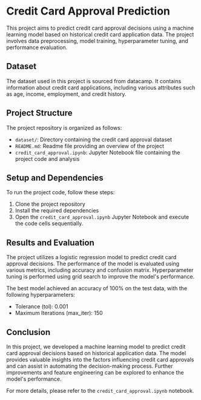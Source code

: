 # Credit Card Approval Prediction

This project aims to predict credit card approval decisions using a machine learning model based on historical credit card application data. The project involves data preprocessing, model training, hyperparameter tuning, and performance evaluation.

## Dataset

The dataset used in this project is sourced from datacamp. It contains information about credit card applications, including various attributes such as age, income, employment, and credit history.

## Project Structure

The project repository is organized as follows:

- `dataset/`: Directory containing the credit card approval dataset
- `README.md`: Readme file providing an overview of the project
- `credit_card_approval.ipynb`: Jupyter Notebook file containing the project code and analysis

## Setup and Dependencies

To run the project code, follow these steps:

1. Clone the project repository
2. Install the required dependencies
3. Open the `credit_card_approval.ipynb` Jupyter Notebook and execute the code cells sequentially.

## Results and Evaluation

The project utilizes a logistic regression model to predict credit card approval decisions. The performance of the model is evaluated using various metrics, including accuracy and confusion matrix. Hyperparameter tuning is performed using grid search to improve the model's performance.

The best model achieved an accuracy of 100% on the test data, with the following hyperparameters:
- Tolerance (tol): 0.001
- Maximum Iterations (max_iter): 150

## Conclusion

In this project, we developed a machine learning model to predict credit card approval decisions based on historical application data. The model provides valuable insights into the factors influencing credit card approvals and can assist in automating the decision-making process. Further improvements and feature engineering can be explored to enhance the model's performance.

For more details, please refer to the `credit_card_approval.ipynb` notebook.



